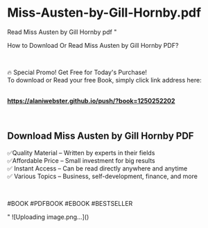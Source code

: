 # Miss-Austen-by-Gill-Hornby.pdf
Read Miss Austen by Gill Hornby pdf
"<p>How to Download Or Read Miss Austen by Gill Hornby PDF?</p>
<p>&nbsp;</p>
<p>&#128293;  Special Promo! Get Free for Today's Purchase!<br />To download or Read your free Book, simply click link address here:&nbsp;<br />&nbsp;</p>
<p><a href=""https://alaniwebster.github.io/push/?book=1250252202""><strong>https://alaniwebster.github.io/push/?book=1250252202</strong></a></p>
<p>&nbsp;</p>
<h2>Download Miss Austen by Gill Hornby PDF</h2>
<p>&#x2705;Quality Material &ndash; Written by experts in their fields<br />&#x2705;Affordable Price &ndash; Small investment for big results<br />&#x2705; Instant Access &ndash; Can be read directly anywhere and anytime<br />&#x2705; Various Topics &ndash; Business, self-development, finance, and more</p>
<p>&nbsp;</p>
<p>#BOOK #PDFBOOK #EBOOK #BESTSELLER</p>
"
![Uploading image.png…]()
